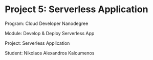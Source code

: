 # Project 5: Serverless Application

Program: Cloud Developer Nanodegree

Module: Develop & Deploy Serverless App

Project: Serverless Application

Student: Nikolaos Alexandros Kaloumenos
